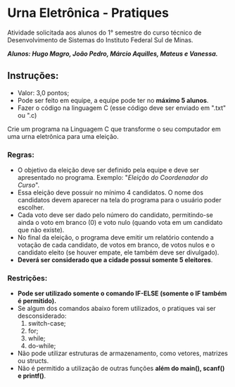 # **Urna Eletrônica - Pratiques**

Atividade solicitada aos alunos do 1° semestre do curso técnico de Desenvolvimento de Sistemas do Instituto Federal Sul de Minas.

***Alunos: Hugo Magro, João Pedro, Márcio Aquilles, Mateus e Vanessa.***

 
 
## Instruções:
- Valor: 3,0 pontos;
- Pode ser feito em equipe, a equipe pode ter no **máximo 5 alunos**.
- Fazer o código na linguagem C (esse código deve ser enviado em ".txt" ou ".c)

Crie um programa na Linguagem C que transforme o seu computador em uma urna eletrônica para uma eleição.

### **Regras**:
- O objetivo da eleição deve ser definido pela equipe e deve ser apresentado no programa. Exemplo: "*Eleição do Coordenador do Curso*".
- Essa eleição deve possuir no mínimo 4 candidatos. O nome dos candidatos devem aparecer na tela do programa para o usuário poder escolher.
- Cada voto deve ser dado pelo número do candidato, permitindo-se ainda o voto em branco (0) e voto nulo (quando vota em um candidato que não existe).
- No final da eleição, o programa deve emitir um relatório contendo a votação de cada candidato, de votos em branco, de votos nulos e o candidato eleito (se houver empate, ele também deve ser divulgado).
- **Deverá ser considerado que a cidade possui somente 5 eleitores**.

### **Restrições**:
- **Pode ser utilizado somente o comando IF-ELSE (somente o IF também é permitido).**
- Se algum dos comandos abaixo forem utilizados, o pratiques vai ser desconsiderado:
    1. switch-case;
    2. for;
    3. while;
    4. do-while;
- Não pode utilizar estruturas de armazenamento, como vetores, matrizes ou structs.
- Não é permitido a utilização de outras funções **além do main(), scanf() e printf()**.